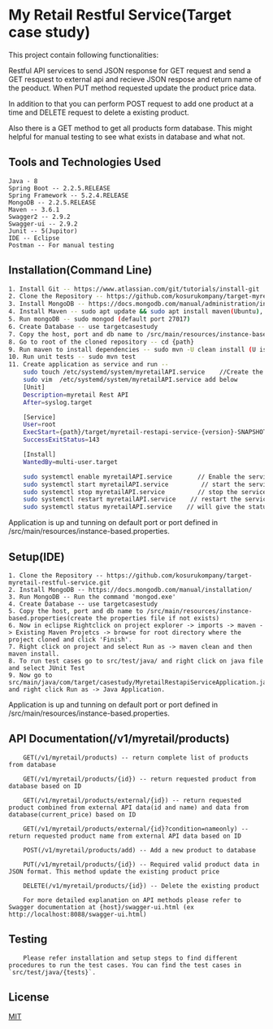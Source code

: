 # My Retail Restful Service(Target case study)

 This project contain following functionalities:

 Restful API services to send JSON response for GET request and send a GET resquest to external api and recieve JSON respose and return name of the peoduct. When PUT method requested update the product price data.

In addition to that you can perform POST request to add one product at a time and DELETE request to delete a existing product.

Also there is a GET method to get all products form database. This might helpful for manual testing to see what exists in database and what not.


## Tools and Technologies Used

```
Java - 8
Spring Boot -- 2.2.5.RELEASE
Spring Framework -- 5.2.4.RELEASE
MongoDB -- 2.2.5.RELEASE
Maven -- 3.6.1
Swagger2 -- 2.9.2
Swagger-ui -- 2.9.2
Junit -- 5(Jupitor)
IDE -- Eclipse
Postman -- For manual testing

```

## Installation(Command Line)

```bash
1. Install Git -- https://www.atlassian.com/git/tutorials/install-git
2. Clone the Repository -- https://github.com/kosurukompany/target-myretail-restful-service.git
3. Install MongoDB -- https://docs.mongodb.com/manual/administration/install-on-linux/
4. Install Maven -- sudo apt update && sudo apt install maven(Ubuntu), sudo yum install maven (CentOS 7) for more options check -- http://maven.apache.org/install.html
5. Run mongoDB -- sudo mongod (default port 27017)
6. Create Database -- use targetcasestudy
7. Copy the host, port and db name to /src/main/resources/instance-based.properties
8. Go to root of the cloned repository -- cd {path}
9. Run maven to install dependencies -- sudo mvn -U clean install (U is for Snapshots to be updated)
10. Run unit tests -- sudo mvn test
11. Create application as service and run -- 
	sudo touch /etc/systemd/system/myretailAPI.service    //Create the service file
	sudo vim  /etc/systemd/system/myretailAPI.service add below
	[Unit]
	Description=myretail Rest API
	After=syslog.target

	[Service]
	User=root
	ExecStart={path}/target/myretail-restapi-service-{version}-SNAPSHOT.jar   // this will be location of jar file in the project
	SuccessExitStatus=143

	[Install]
	WantedBy=multi-user.target

	sudo systemctl enable myretailAPI.service       // Enable the service
	sudo systemctl start myretailAPI.service         // start the service
	sudo systemctl stop myretailAPI.service         // stop the service
	sudo systemctl restart myretailAPI.service    // restart the service
	sudo systemctl status myretailAPI.service    // will give the status 

```
Application is up and tunning on default port or port defined in /src/main/resources/instance-based.properties.

## Setup(IDE)
```
1. Clone the Repository -- https://github.com/kosurukompany/target-myretail-restful-service.git
2. Install MongoDB -- https://docs.mongodb.com/manual/installation/
3. Run MongoDB -- Run the command 'mongod.exe'
4. Create Database -- use targetcasestudy
5. Copy the host, port and db name to /src/main/resources/instance-based.properties(create the properties file if not exists)
6. Now in eclipse Rightclick on project explorer -> imports -> maven - > Existing Maven Projetcs -> browse for root directory where the project cloned and click 'Finish'.
7. Right click on project and select Run as -> maven clean and then maven install.
8. To run test cases go to src/test/java/ and right click on java file and select JUnit Test
9. Now go to src/main/java/com/target/casestudy/MyretailRestapiServiceApplication.java and right click Run as -> Java Application.
```
Application is up and tunning on default port or port defined in /src/main/resources/instance-based.properties.

## API Documentation(/v1/myretail/products)
```
	GET(/v1/myretail/products) -- return complete list of products from database

	GET(/v1/myretail/products/{id}) -- return requested product from database based on ID

	GET(/v1/myretail/products/external/{id}) -- return requested product combined from external API data(id and name) and data from database(current_price) based on ID

	GET(/v1/myretail/products/external/{id}?condition=nameonly) -- return requested product name from external API data based on ID

	POST(/v1/myretail/products/add) -- Add a new product to database

	PUT(/v1/myretail/products/{id}) -- Required valid product data in JSON format. This method update the existing product price

	DELETE(/v1/myretail/products/{id}) -- Delete the existing product

	For more detailed explanation on API methods please refer to Swagger documentation at {host}/swagger-ui.html (ex http://localhost:8088/swagger-ui.html)
```
## Testing
```
	Please refer installation and setup steps to find different procedures to run the test cases. You can find the test cases in `src/test/java/{tests}`.
```

## License
[MIT](https://github.com/kosurukompany/target-myretail-restful-service/blob/master/LICENSE)

